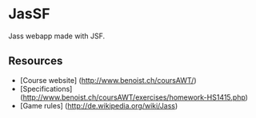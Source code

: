 JasSF
=====

Jass webapp made with JSF.

## Resources

- [Course website] (http://www.benoist.ch/coursAWT/)
- [Specifications] (http://www.benoist.ch/coursAWT/exercises/homework-HS1415.php)
- [Game rules] (http://de.wikipedia.org/wiki/Jass)
